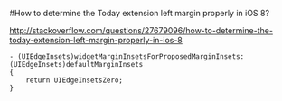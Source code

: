 #How to determine the Today extension left margin properly in iOS 8?

http://stackoverflow.com/questions/27679096/how-to-determine-the-today-extension-left-margin-properly-in-ios-8

	- (UIEdgeInsets)widgetMarginInsetsForProposedMarginInsets:(UIEdgeInsets)defaultMarginInsets
	{
	    return UIEdgeInsetsZero;
	}